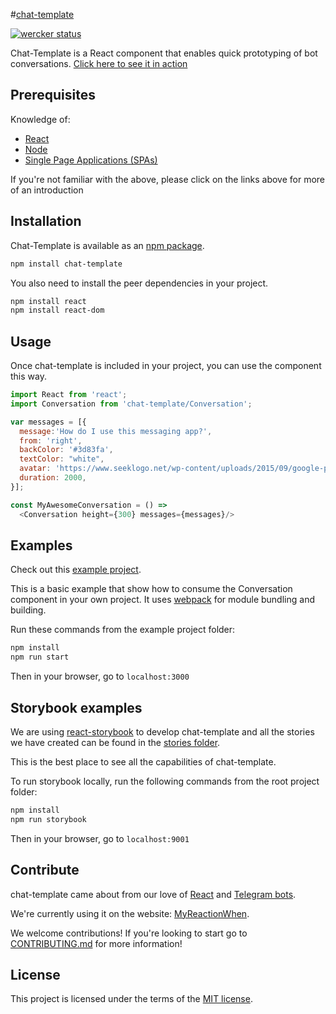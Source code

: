 #[chat-template](http://bitbucket.org/seven-leaps/chat-template)

[![wercker status](https://app.wercker.com/status/6e1e49eb6d11cdb42c3f2aba01d7c2e9/m "wercker status")](https://app.wercker.com/project/bykey/6e1e49eb6d11cdb42c3f2aba01d7c2e9)

Chat-Template is a React component that enables quick prototyping of bot conversations. [Click here to see it in action](http://www.mrwgame.com/)

## Prerequisites

Knowledge of:
- [React](http://facebook.github.io/react/)
- [Node](http://material-ui.com/#/get-started/prerequisites)
- [Single Page Applications (SPAs)](http://material-ui.com/#/get-started/prerequisites)

If you're not familiar with the above, please click on the links above for more of an introduction

## Installation

Chat-Template is available as an [npm package](https://www.npmjs.org/package/chat-template).
```sh
npm install chat-template
```
You also need to install the peer dependencies in your project.
```sh
npm install react
npm install react-dom
```


## Usage

Once chat-template is included in your project, you can use the component this way.

```js
import React from 'react';
import Conversation from 'chat-template/Conversation';

var messages = [{
  message:'How do I use this messaging app?',
  from: 'right',
  backColor: '#3d83fa',
  textColor: "white",
  avatar: 'https://www.seeklogo.net/wp-content/uploads/2015/09/google-plus-new-icon-logo.png',
  duration: 2000,
}];

const MyAwesomeConversation = () =>  
  <Conversation height={300} messages={messages}/>
```

## Examples

Check out this
[example project](https://bitbucket.org/seven-leaps/chat-template/src/master/examples/webpack-example/).


This is a basic example that show how to consume the Conversation component
in your own project. It uses [webpack](http://webpack.github.io/) for module bundling and building.

Run these commands from the example project folder:
```sh
npm install
npm run start
```

Then in your browser, go to `localhost:3000`

## Storybook examples

We are using [react-storybook](https://github.com/kadirahq/react-storybook) to develop chat-template and all the stories we have created can be found in the [stories folder](https://bitbucket.org/seven-leaps/chat-template/src/master/stories/).

This is the best place to see all the capabilities of chat-template.

To run storybook locally, run the following commands from the root project folder:

```sh
npm install
npm run storybook
```

Then in your browser, go to `localhost:9001`

## Contribute

chat-template came about from our love of
[React](http://facebook.github.io/react/) and [Telegram bots](https://telegram.org/blog/bot-revolution).

We're currently using it on the website: [MyReactionWhen](http://www.mrwgame.com/).

We welcome contributions! If you're looking to start go to [CONTRIBUTING.md](https://bitbucket.org/seven-leaps/chat-template/src/master/CONTRIBUTING.md) for more information!

## License
This project is licensed under the terms of the
[MIT license](https://github.com/callemall/material-ui/blob/master/LICENSE).
